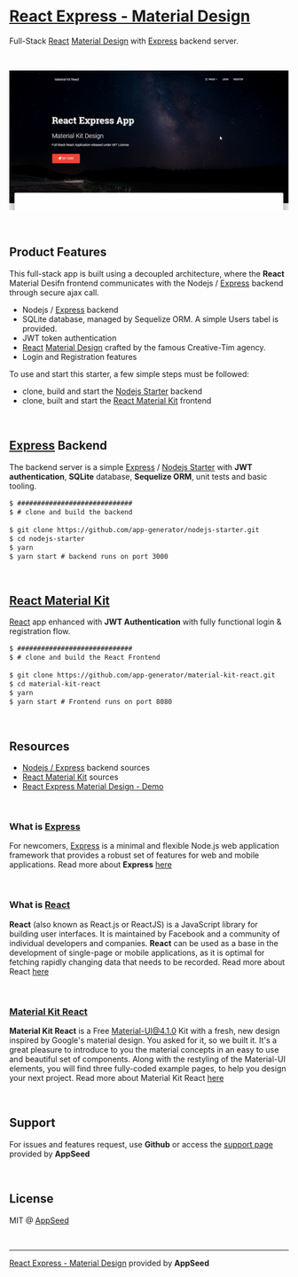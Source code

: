 # [React Express - Material Design](https://appseed.us/apps/react/express/material-kit-creative-tim)

Full-Stack [React](https://reactjs.org/) [Material Design](https://demos.creative-tim.com/material-kit-react?ref=appseed) with [Express](https://expressjs.com/) backend server.

<br />

![React Express Material Design - Gif animated presentation.](https://github.com/app-generator/static/blob/master/products/react-express-material-design-intro.gif?raw=true)

<br />

## Product Features

This full-stack app is built using a decoupled architecture, where the **React** Material Desifn frontend communicates with the Nodejs / [Express](https://expressjs.com/) backend through secure ajax call.

 - Nodejs / [Express](https://expressjs.com/) backend
 - SQLite database, managed by Sequelize ORM. A simple Users tabel is provided.
 - JWT token authentication
 - [React](https://reactjs.org/) [Material Design](https://demos.creative-tim.com/material-kit-react?ref=appseed) crafted by the famous Creative-Tim agency.
 - Login and Registration features

To use and start this starter, a few simple steps must be followed: 

 - clone, build and start the [Nodejs Starter](https://github.com/app-generator/nodejs-starter) backend
 - clone, built and start the [React Material Kit](https://github.com/app-generator/react-material-kit) frontend

<br />

## [Express](https://expressjs.com/) Backend 
 
The backend server is a simple [Express](https://expressjs.com/) / [Nodejs Starter](https://github.com/app-generator/nodejs-starter) with **JWT authentication**, **SQLite** database, **Sequelize ORM**, unit tests and basic tooling.
 
```
$ #############################
$ # clone and build the backend

$ git clone https://github.com/app-generator/nodejs-starter.git
$ cd nodejs-starter
$ yarn
$ yarn start # backend runs on port 3000
```

<br />

## [React Material Kit](https://github.com/app-generator/react-material-kit)

[React](https://reactjs.org/) app enhanced with **JWT Authentication** with fully functional login & registration flow. 

```
$ #############################
$ # clone and build the React Frontend

$ git clone https://github.com/app-generator/material-kit-react.git
$ cd material-kit-react
$ yarn
$ yarn start # Frontend runs on port 8080
```

<br />

## Resources

 - [Nodejs / Express](https://github.com/app-generator/nodejs-starter) backend sources
 - [React Material Kit](https://github.com/app-generator/react-material-kit) sources
 - [React Express Material Design - Demo](https://react-express-material-kit.appseed.us/)

<br />

### What is [Express](https://expressjs.com/)

For newcomers, [Express](https://expressjs.com/) is a minimal and flexible Node.js web application framework that provides a robust set of features for web and mobile applications. Read more about **Express** [here](https://expressjs.com/en/starter/installing.html)

<br />

### What is [React](https://reactjs.org/)

**React** (also known as React.js or ReactJS) is a JavaScript library for building user interfaces. It is maintained by Facebook and a community of individual developers and companies. **React** can be used as a base in the development of single-page or mobile applications, as it is optimal for fetching rapidly changing data that needs to be recorded. Read more about React [here](https://reactjs.org/)

<br />

### [Material Kit React](https://www.creative-tim.com/product/material-kit-react)

**Material Kit React** is a Free Material-UI@4.1.0 Kit with a fresh, new design inspired by Google's material design. You asked for it, so we built it. It's a great pleasure to introduce to you the material concepts in an easy to use and beautiful set of components. Along with the restyling of the Material-UI elements, you will find three fully-coded example pages, to help you design your next project. Read more about Material Kit React [here](https://www.creative-tim.com/product/material-kit-react)

<br />

## Support

For issues and features request, use **Github** or access the [support page](https://appseed.us/support) provided by **AppSeed** 

<br />

## License
MIT @ [AppSeed](https://appseed.us)

<br />

---
[React Express - Material Design](https://appseed.us/apps/react/express/material-kit-creative-tim) provided by **AppSeed**
